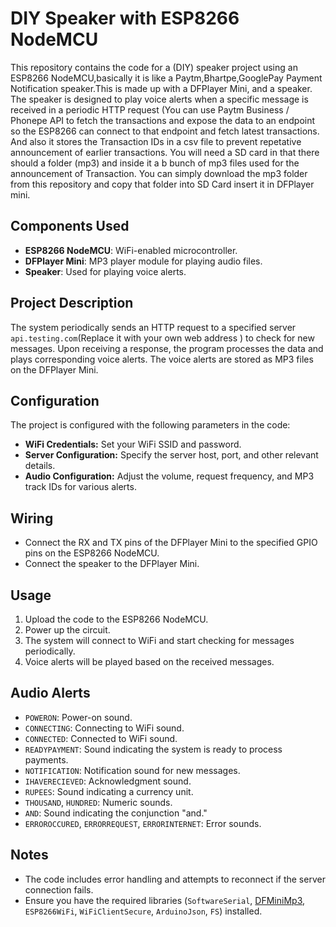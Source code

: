 # DIY Speaker with ESP8266 NodeMCU

This repository contains the code for a (DIY) speaker project using an ESP8266 NodeMCU,basically it is like a Paytm,Bhartpe,GooglePay Payment Notification speaker.This is made up with a DFPlayer Mini, and a speaker. The speaker is designed to play voice alerts when a specific message is received in a periodic HTTP request (You can use Paytm Business / Phonepe API to fetch the transactions and expose the data to an endpoint so the ESP8266 can connect to that endpoint and fetch latest transactions. And also it stores the Transaction IDs in a csv file to prevent repetative announcement of earlier transactions. You will need a SD card in that there should a folder (mp3) and inside it a b bunch of mp3 files used for the announcement of Transaction. You can simply download the mp3 folder from this repository and copy that folder into SD Card insert it in DFPlayer mini.

## Components Used
- **ESP8266 NodeMCU**: WiFi-enabled microcontroller.
- **DFPlayer Mini**: MP3 player module for playing audio files.
- **Speaker**: Used for playing voice alerts.

## Project Description
The system periodically sends an HTTP request to a specified server `api.testing.com`(Replace it with your own web address ) to check for new messages. Upon receiving a response, the program processes the data and plays corresponding voice alerts. The voice alerts are stored as MP3 files on the DFPlayer Mini.

## Configuration
The project is configured with the following parameters in the code:

- **WiFi Credentials:** Set your WiFi SSID and password.
- **Server Configuration:** Specify the server host, port, and other relevant details.
- **Audio Configuration:** Adjust the volume, request frequency, and MP3 track IDs for various alerts.

## Wiring
- Connect the RX and TX pins of the DFPlayer Mini to the specified GPIO pins on the ESP8266 NodeMCU.
- Connect the speaker to the DFPlayer Mini.

## Usage
1. Upload the code to the ESP8266 NodeMCU.
2. Power up the circuit.
3. The system will connect to WiFi and start checking for messages periodically.
4. Voice alerts will be played based on the received messages.

## Audio Alerts
- `POWERON`: Power-on sound.
- `CONNECTING`: Connecting to WiFi sound.
- `CONNECTED`: Connected to WiFi sound.
- `READYPAYMENT`: Sound indicating the system is ready to process payments.
- `NOTIFICATION`: Notification sound for new messages.
- `IHAVERECIEVED`: Acknowledgment sound.
- `RUPEES`: Sound indicating a currency unit.
- `THOUSAND`, `HUNDRED`: Numeric sounds.
- `AND`: Sound indicating the conjunction "and."
- `ERROROCCURED`, `ERRORREQUEST`, `ERRORINTERNET`: Error sounds.

## Notes
- The code includes error handling and attempts to reconnect if the server connection fails.
- Ensure you have the required libraries (`SoftwareSerial`, [DFMiniMp3](https://github.com/Makuna/DFMiniMp3), `ESP8266WiFi`, `WiFiClientSecure`, `ArduinoJson`, `FS`) installed.
